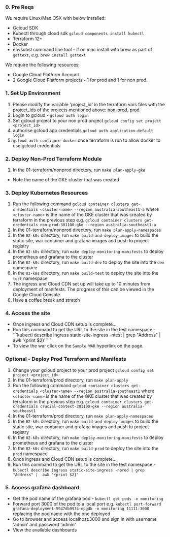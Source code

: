 ### 0. Pre Reqs
We require Linux/Mac OSX with below installed:
- Gcloud SDK
- Kubectl through cloud sdk ```gcloud components install kubectl```
- Terraform 12+
- Docker
- envsubst command line tool - if on mac install with brew as part of `gettext`, e.g. ```brew install gettext```

We require the following resources:
- Google Cloud Platform Account
- 2 Google Cloud Platform projects - 1 for prod and 1 for non prod.

### 1. Set Up Environment
1. Please modify the variable 'project_id' in the terraform vars files with the project_ids of the projects mentioned above: [non-prod](https://github.com/stanzusstanzus/sample-gke-service-infra/blob/master/01-terraform/nonprod.tfvars#L1), [prod](https://github.com/stanzusstanzus/sample-gke-service-infra/blob/master/01-terraform/prod.tfvars#L1)
3. Login to gcloud - ```gcloud auth login```
4. Set gcloud project to your non prod project ```gcloud config set project <project_id>```
5. authorise gcloud app credentials ```gcloud auth application-default login```
6. ```gcloud auth configure-docker``` once terraform is run to allow docker to use gcloud credentials


### 2. Deploy Non-Prod Terraform Module
1. In the 01-terraform/nonprod directory, run ```make plan-apply-gke```
- Note the name of the GKE cluster that was created


### 3. Deploy Kubernetes Resources
1. Run the following command ```gcloud container clusters get-credentials <cluster-name> --region australia-southeast1-a``` where `<cluster-name>` is the name of the GKE cluster that was created by terraform in the previous step e.g. ```gcloud container clusters get-credentials non-prod-301100-gke --region australia-southeast1-a```
2. In the 01-terraform/nonprod directory, run ```make plan-apply-namespaces```
2. In the `02-k8s` directory, run ```make build-and-deploy-images``` to build the static site, war container and grafana images and push to project registry
3. In the `02-k8s` directory, run ```make deploy-monitoring-manifests``` to deploy prometheus and grafana to the cluster
4. In the `02-k8s` directory, run ```make build-dev``` to deploy the site into the `dev` namespace
5. In the `02-k8s` directory, run ```make build-test``` to deploy the site into the `test` namespace
6. The ingress and Cloud CDN set up will take up to 10 minutes from deployment of manifests. The progress of this can be viewed in the Google Cloud Console.
7. Have a coffee break and stretch


### 4. Access the site
- Once ingress and Cloud CDN setup is complete...
- Run this command to get the URL to the site in the test namespace - ```kubectl describe ingress static-site-ingress -ntest | grep "Address" |  awk '{print $2}'````
- To view the war click on the `Sample WAR` hyperlink on the page.


### Optional - Deploy Prod Terraform and Manifests
1. Change your gcloud project to your prod project ```gcloud config set project <project_id>```
2. In the 01-terraform/prod directory, run ```make plan-apply```
3. Run the following command ```gcloud container clusters get-credentials <cluster-name> --region australia-southeast1``` where `<cluster-name>` is the name of the GKE cluster that was created by terraform in the previous step e.g. ```gcloud container clusters get-credentials crucial-context-301100-gke --region australia-southeast1```
4. In the 01-terraform/prod directory, run ```make plan-apply-namespaces```
5. In the `02-k8s` directory, run ```make build-and-deploy-images``` to build the static site, war container and grafana images and push to project registry
6. In the `02-k8s` directory, run ```make deploy-monitoring-manifests``` to deploy prometheus and grafana to the cluster
7. In the `02-k8s` directory, run ```make build-prod``` to deploy the site into the `prod` namespace
8. Once ingress and Cloud CDN setup is complete...
9. Run this command to get the URL to the site in the test namespace - ```kubectl describe ingress static-site-ingress -nprod | grep "Address" |  awk '{print $2}'```

### 5. Access grafana dashboard
- Get the pod name of the grafana pod - ```kubectl get pods -n monitoring```
- Forward port 3000 of the pod to a local port e.g. ```kubectl port-forward grafana-deployment-5947db9974-npgdk -n monitoring 11111:3000``` replacing the pod name with the one deployed
- Go to browser and access localhost:3000 and sign in with username 'admin' and password 'admin'
- View the available dashboards
